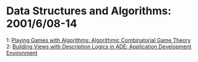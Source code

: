 # Data Structures and Algorithms: 2001/6/08-14  
1: [Playing Games with Algorithms: Algorithmic Combinatorial Game Theory](https://doi.org/10.48550/arXiv.cs/0106019)  
2: [Building Views with Description Logics in ADE: Application Development  Environment](https://doi.org/10.48550/arXiv.cs/0106029)  